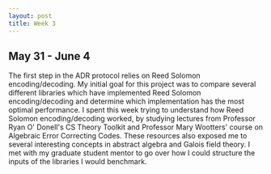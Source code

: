 ```yaml
---
layout: post
title: Week 3
---
```


## May 31 - June 4 ##

The first step in the ADR protocol relies on Reed Solomon encoding/decoding. My initial goal for this project was to compare several different libraries which have implemented Reed Solomon encoding/decoding and determine which implementation has the most optimal performance. I spent this week trying to understand how Reed Solomon encoding/decoding worked, by studying lectures from Professor Ryan O' Donell's CS Theory Toolkit and Professor Mary Wootters' course on Algebraic Error Correcting Codes. These resources also exposed me to several interesting concepts in abstract algebra and Galois field theory. I met with my graduate student mentor to go over how I could structure the inputs of the libraries I would benchmark.
